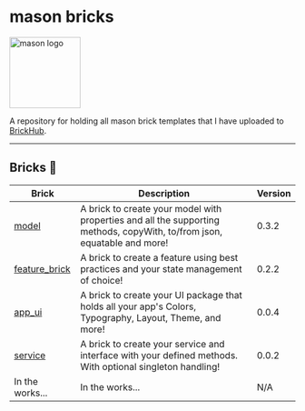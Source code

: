 # mason bricks

<p align="left">
<img src="https://raw.githubusercontent.com/felangel/mason/master/assets/mason_full.png" height="125" alt="mason logo" />
</p>

A repository for holding all mason brick templates that I have uploaded to [BrickHub](https://brickhub.dev/).

---

## Bricks 🧱

| Brick                                                            | Description                                                                                                              | Version |
| ---------------------------------------------------------------- | ------------------------------------------------------------------------------------------------------------------------ | ------- |
| [model](https://brickhub.dev/bricks/model/0.3.2)                 | A brick to create your model with properties and all the supporting methods, copyWith, to/from json, equatable and more! | 0.3.2   |
| [feature_brick](https://brickhub.dev/bricks/feature_brick/0.2.2) | A brick to create a feature using best practices and your state management of choice!                                    | 0.2.2   |
| [app_ui](https://brickhub.dev/bricks/app_ui/0.0.4)               | A brick to create your UI package that holds all your app's Colors, Typography, Layout, Theme, and more!                 | 0.0.4   |
| [service](https://brickhub.dev/bricks/service/0.0.2)             | A brick to create your service and interface with your defined methods. With optional singleton handling!                | 0.0.2   |
| In the works...                                                  | In the works...                                                                                                         | N/A     |
